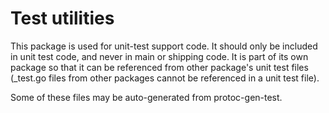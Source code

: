 # Test utilities

This package is used for unit-test support code. It should only be included in unit test code, and never in main or shipping code. It is part of its own package so that it can be referenced from other package's unit test files (_test.go files from other packages cannot be referenced in a unit test file).

Some of these files may be auto-generated from protoc-gen-test.
